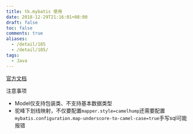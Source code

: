 ```yaml
---
title: tk.mybatis 使用
date: 2018-12-29T21:16:01+08:00
draft: false
toc: false
comments: true
aliases:
  - /detail/185
  - /detail/185/
tags:
  - Java
---
```


[官方文档](https://github.com/abel533/Mapper/wiki/1.integration)

注意事项

* Model仅支持包装类、不支持基本数据类型
* 驼峰下划线映射，不仅要配置`mapper.style=camelhump`还需要配置`mybatis.configuration.map-underscore-to-camel-case=true`手写sql可能报错
